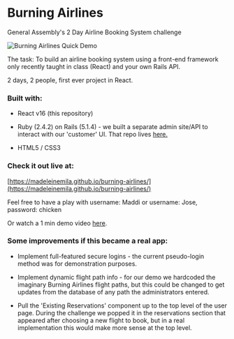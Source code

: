 # Burning Airlines

General Assembly's 2 Day Airline Booking System challenge

![Burning Airlines Quick Demo](https://res.cloudinary.com/mrmy/image/upload/v1517886258/ba-demo-faster_kpnymb.gif)

The task: To build an airline booking system using a front-end framework only recently taught in class (React) and your own Rails API.

2 days, 2 people, first ever project in React.

### Built with:

- React v16 (this repository)

- Ruby (2.4.2) on Rails (5.1.4) - we built a separate admin site/API to interact with our 'customer' UI. That repo lives [here.](https://github.com/madeleinemila/burning-airlines-backend)

- HTML5 / CSS3



### Check it out live at:

[https://madeleinemila.github.io/burning-airlines/](https://madeleinemila.github.io/burning-airlines/)

Feel free to have a play with username: Maddi or username: Jose, password: chicken

Or watch a 1 min demo video [here](https://www.youtube.com/embed/-nznvXGuwq4?autoplay=1&rel=0&amp;showinfo=0).

### Some improvements if this became a real app:

- Implement full-featured secure logins - the current pseudo-login method was for demonstration purposes.

- Implement dynamic flight path info - for our demo we hardcoded the imaginary Burning Airlines flight paths, but this could be changed to get updates from the database of any path the administrators entered.

- Pull the 'Existing Reservations' component up to the top level of the user page. During the challenge we popped it in the reservations section that appeared after choosing a new flight to book, but in a real implementation this would make more sense at the top level.
